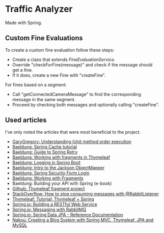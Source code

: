 # Traffic Analyzer

Made with Spring.

## Custom Fine Evaluations
To create a custom fine evaluation follow these steps:
- Create a class that extends _FineEvaluationService_.
- Override "checkForFine(message)" and check if the message should get a fine.
- If it does, create a new Fine with "createFine".

For fines based on a segment:
- Call "getConnectedCameraMessage" to find the corresponding message in the same segment.
- Proceed by checking both messages and optionally calling "createFine".

## Used articles
I've only noted the articles that were most beneficial to the project.
- [GaryGregory: Understanding jUnit method order execution](https://garygregory.wordpress.com/2011/09/25/understaning-junit-method-order-execution/)
- [Baeldung: Spring Cache tutorial](https://www.baeldung.com/spring-cache-tutorial)
- [Baeldung: Guide to Spring Retry](https://www.baeldung.com/spring-retry)
- [Baeldung: Working with fragments in Thymeleaf](https://www.baeldung.com/spring-thymeleaf-fragments)
- [Baeldung: Logging in Spring Boot](https://www.baeldung.com/spring-boot-logging)
- [Baeldung: Intro to the Jackson ObjectMapper](https://www.baeldung.com/jackson-object-mapper-tutorial)
- [Baeldung: Spring Security Form Login](https://www.baeldung.com/spring-security-login)
- [Baeldung: Working with Fragments](https://www.baeldung.com/spring-thymeleaf-fragments)
- Baeldung: Building your API with Spring (e-book)
- [Github: Thymeleaf fragment project](https://github.com/eugenp/tutorials/tree/master/spring-thymeleaf)
- [StackOverflow: How to stop consuming messages with @RabbitListener](https://stackoverflow.com/questions/41035454/how-to-stop-consuming-messages-with-rabbitlistener)
- [Thymeleaf: Tutorial: Thymeleaf + Spring](https://www.thymeleaf.org/doc/tutorials/2.1/thymeleafspring.html)
- [Spring.io: Building a RESTful Web Service](https://spring.io/guides/gs/rest-service/)
- [Spring.io: Messaging with RabbitMQ](https://spring.io/guides/gs/messaging-rabbitmq/)
- [Spring.io: Spring Data JPA - Reference Documentation](https://docs.spring.io/spring-data/jpa/docs/current/reference/html/)
- [Nakou: Creating a Blog System with Spring MVC, Thymeleaf, JPA and MySQL](http://www.nakov.com/blog/2016/08/05/creating-a-blog-system-with-spring-mvc-thymeleaf-jpa-and-mysql/)
